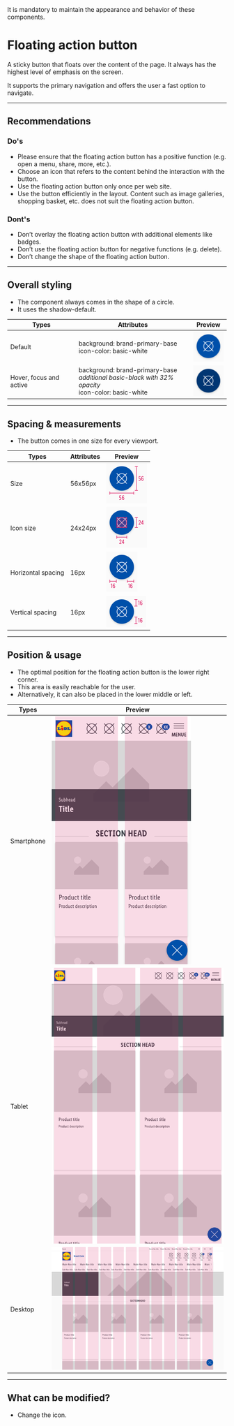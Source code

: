 <AlertWarning alertHeadline="Not modifiable">
It is mandatory to maintain the appearance and behavior of these components.
</AlertWarning>

# Floating action button

A sticky button that floats over the content of the page. It always has the highest level of emphasis on the screen.

It supports the primary navigation and offers the user a fast option to navigate.

---

## Recommendations

### Do's

- Please ensure that the floating action button has a positive function (e.g. open a menu, share, more, etc.).
- Choose an icon that refers to the content behind the interaction with the button.
- Use the floating action button only once per web site.
- Use the button efficiently in the layout. Content such as image galleries, shopping basket, etc. does not suit the floating action button.

### Dont's

- Don’t overlay the floating action button with additional elements like badges.
- Don’t use the floating action button for negative functions (e.g. delete).
- Don’t change the shape of the floating action button.

---

## Overall styling

- The component always comes in the shape of a circle.
- It uses the shadow-default.

| Types | Attributes | Preview |
|---|---|---|
| Default | background: brand-primary-base<br>icon-color: basic-white | ![Fab default](assets/state/default@1x.png) |
| Hover, focus and active | background: brand-primary-base<br>_additional basic-black with 32% opacity_<br>icon-color: basic-white | ![Fab hover, focus & active](assets/state/hover-focus-active@1x.png) |

---

## Spacing & measurements

- The button comes in one size for every viewport.

| Types | Attributes | Preview |
|---|---|---|
| Size | 56x56px | ![LG size](assets/measurements/size/LG@1x.png) |
| Icon size | 24x24px | ![LG icon size](assets/measurements/icon-size/LG@1x.png) |
| Horizontal spacing | 16px | ![LG horizontal-spacing](assets/measurements/horizontal-spacing/LG@1x.png) |
| Vertical spacing | 16px | ![LG horizontal-spacing](assets/measurements/vertical-spacing/LG@1x.png) |

---

## Position & usage

- The optimal position for the floating action button is the lower right corner.
- This area is easily reachable for the user.
- Alternatively, it can also be placed in the lower middle or left.

| Types | Preview |
|---|---|
| Smartphone | ![Smartphone position](assets/example/smartphone@1x.png) |
| Tablet | ![Tablet position](assets/example/tablet@1x.png) |
| Desktop | ![Desktop position](assets/example/desktop@1x.png) |

---

## What can be modified?

- Change the icon.
